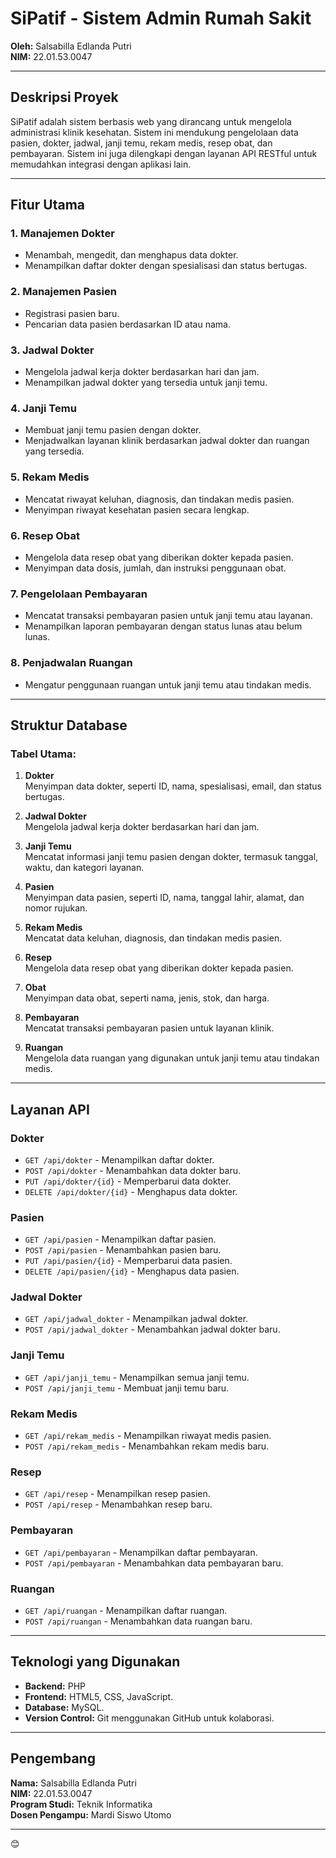 # **SiPatif - Sistem Admin Rumah Sakit**  
**Oleh:** Salsabilla Edlanda Putri  
**NIM:** 22.01.53.0047  

---

## **Deskripsi Proyek**
SiPatif adalah sistem berbasis web yang dirancang untuk mengelola administrasi klinik kesehatan. Sistem ini mendukung pengelolaan data pasien, dokter, jadwal, janji temu, rekam medis, resep obat, dan pembayaran. Sistem ini juga dilengkapi dengan layanan API RESTful untuk memudahkan integrasi dengan aplikasi lain. 

---

## **Fitur Utama**
### **1. Manajemen Dokter**
- Menambah, mengedit, dan menghapus data dokter.
- Menampilkan daftar dokter dengan spesialisasi dan status bertugas.

### **2. Manajemen Pasien**
- Registrasi pasien baru.
- Pencarian data pasien berdasarkan ID atau nama.

### **3. Jadwal Dokter**
- Mengelola jadwal kerja dokter berdasarkan hari dan jam.
- Menampilkan jadwal dokter yang tersedia untuk janji temu.

### **4. Janji Temu**
- Membuat janji temu pasien dengan dokter.
- Menjadwalkan layanan klinik berdasarkan jadwal dokter dan ruangan yang tersedia.

### **5. Rekam Medis**
- Mencatat riwayat keluhan, diagnosis, dan tindakan medis pasien.
- Menyimpan riwayat kesehatan pasien secara lengkap.

### **6. Resep Obat**
- Mengelola data resep obat yang diberikan dokter kepada pasien.
- Menyimpan data dosis, jumlah, dan instruksi penggunaan obat.

### **7. Pengelolaan Pembayaran**
- Mencatat transaksi pembayaran pasien untuk janji temu atau layanan.
- Menampilkan laporan pembayaran dengan status lunas atau belum lunas.

### **8. Penjadwalan Ruangan**
- Mengatur penggunaan ruangan untuk janji temu atau tindakan medis.

---

## **Struktur Database**
### **Tabel Utama:**
1. **Dokter**  
   Menyimpan data dokter, seperti ID, nama, spesialisasi, email, dan status bertugas.  

2. **Jadwal Dokter**  
   Mengelola jadwal kerja dokter berdasarkan hari dan jam.  

3. **Janji Temu**  
   Mencatat informasi janji temu pasien dengan dokter, termasuk tanggal, waktu, dan kategori layanan.  

4. **Pasien**  
   Menyimpan data pasien, seperti ID, nama, tanggal lahir, alamat, dan nomor rujukan.  

5. **Rekam Medis**  
   Mencatat data keluhan, diagnosis, dan tindakan medis pasien.  

6. **Resep**  
   Mengelola data resep obat yang diberikan dokter kepada pasien.  

7. **Obat**  
   Menyimpan data obat, seperti nama, jenis, stok, dan harga.  

8. **Pembayaran**  
   Mencatat transaksi pembayaran pasien untuk layanan klinik.  

9. **Ruangan**  
   Mengelola data ruangan yang digunakan untuk janji temu atau tindakan medis.  

---

## **Layanan API**
### **Dokter**
- `GET /api/dokter` - Menampilkan daftar dokter.  
- `POST /api/dokter` - Menambahkan data dokter baru.  
- `PUT /api/dokter/{id}` - Memperbarui data dokter.  
- `DELETE /api/dokter/{id}` - Menghapus data dokter.  

### **Pasien**
- `GET /api/pasien` - Menampilkan daftar pasien.  
- `POST /api/pasien` - Menambahkan pasien baru.  
- `PUT /api/pasien/{id}` - Memperbarui data pasien.  
- `DELETE /api/pasien/{id}` - Menghapus data pasien.  

### **Jadwal Dokter**
- `GET /api/jadwal_dokter` - Menampilkan jadwal dokter.  
- `POST /api/jadwal_dokter` - Menambahkan jadwal dokter baru.  

### **Janji Temu**
- `GET /api/janji_temu` - Menampilkan semua janji temu.  
- `POST /api/janji_temu` - Membuat janji temu baru.  

### **Rekam Medis**
- `GET /api/rekam_medis` - Menampilkan riwayat medis pasien.  
- `POST /api/rekam_medis` - Menambahkan rekam medis baru.  

### **Resep**
- `GET /api/resep` - Menampilkan resep pasien.  
- `POST /api/resep` - Menambahkan resep baru.  

### **Pembayaran**
- `GET /api/pembayaran` - Menampilkan daftar pembayaran.  
- `POST /api/pembayaran` - Menambahkan data pembayaran baru.  

### **Ruangan**
- `GET /api/ruangan` - Menampilkan daftar ruangan.  
- `POST /api/ruangan` - Menambahkan data ruangan baru.  

---

## **Teknologi yang Digunakan**
- **Backend:** PHP   
- **Frontend:** HTML5, CSS, JavaScript. 
- **Database:** MySQL.  
- **Version Control:** Git menggunakan GitHub untuk kolaborasi.  

---

## **Pengembang**
**Nama:** Salsabilla Edlanda Putri  
**NIM:** 22.01.53.0047  
**Program Studi:** Teknik Informatika  
**Dosen Pengampu:** Mardi Siswo Utomo  

---

😊
